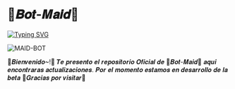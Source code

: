 # 🌹𝑩𝒐𝒕-𝑴𝒂𝒊𝒅🌹

[![Typing SVG](http://readme-typing-svg.herokuapp.com?font=Fira+Code&pause=1000&color=F70202&width=435&lines=Gracias+por+visitar+este+repositorio;%F0%9F%8C%B9BOT-MAID%F0%9F%8C%B9)](https://git.io/typing-svg)

![MAID-BOT](https://user-images.githubusercontent.com/109637368/186074129-5690d7ac-ee87-47dc-bdc0-50adc9ae084f.jpeg)

🌹𝑩𝒊𝒆𝒏𝒗𝒆𝒏𝒊𝒅𝒐~!🌹 
𝑻𝒆 𝒑𝒓𝒆𝒔𝒆𝒏𝒕𝒐 𝒆𝒍 𝒓𝒆𝒑𝒐𝒔𝒊𝒕𝒐𝒓𝒊𝒐 𝑶𝒇𝒊𝒄𝒊𝒂𝒍 𝒅𝒆 🌹𝑩𝒐𝒕-𝑴𝒂𝒊𝒅🌹 𝒂𝒒𝒖𝒊 𝒆𝒏𝒄𝒐𝒏𝒕𝒓𝒂𝒓𝒂𝒔 𝒂𝒄𝒕𝒖𝒂𝒍𝒊𝒛𝒂𝒄𝒊𝒐𝒏𝒆𝒔.
𝑷𝒐𝒓 𝒆𝒍 𝒎𝒐𝒎𝒆𝒏𝒕𝒐 𝒆𝒔𝒕𝒂𝒎𝒐𝒔 𝒆𝒏 𝒅𝒆𝒔𝒂𝒓𝒓𝒐𝒍𝒍𝒐 𝒅𝒆 𝒍𝒂 𝒃𝒆𝒕𝒂
💠𝑮𝒓𝒂𝒄𝒊𝒂𝒔 𝒑𝒐𝒓 𝒗𝒊𝒔𝒊𝒕𝒂𝒓💠
